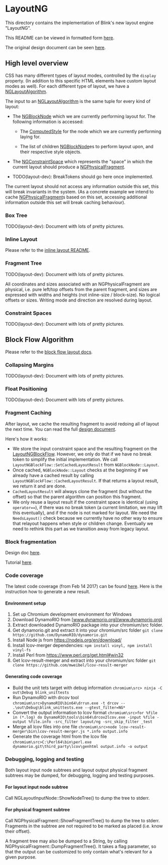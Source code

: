 # LayoutNG #

This directory contains the implementation of Blink's new layout engine
"LayoutNG".

This README can be viewed in formatted form [here](https://chromium.googlesource.com/chromium/src/+/main/third_party/blink/renderer/core/layout/ng/README.md).

The original design document can be seen [here](https://docs.google.com/document/d/1uxbDh4uONFQOiGuiumlJBLGgO4KDWB8ZEkp7Rd47fw4/edit).

## High level overview ##

CSS has many different types of layout modes, controlled by the `display`
property. (In addition to this specific HTML elements have custom layout modes
as well). For each different type of layout, we have a
[NGLayoutAlgorithm](ng_layout_algorithm.h).

The input to an [NGLayoutAlgorithm](ng_layout_algorithm.h) is the same tuple
for every kind of layout:

 - The [NGBlockNode](ng_block_node.h) which we are currently performing layout for. The
   following information is accessed:

   - The [ComputedStyle](../../style/ComputedStyle.h) for the node which we are
     currently performing laying for.

   - The list of children [NGBlockNode](ng_block_node.h)es to perform layout upon, and their
     respective style objects.

 - The [NGConstraintSpace](ng_constraint_space.h) which represents the "space"
   in which the current layout should produce a
   [NGPhysicalFragment](ng_physical_fragment.h).

 - TODO(layout-dev): BreakTokens should go here once implemented.

The current layout should not access any information outside this set, this
will break invariants in the system. (As a concrete example we intend to cache
[NGPhysicalFragment](ng_physical_fragment.h)s based on this set, accessing
additional information outside this set will break caching behaviour).

### Box Tree ###

TODO(layout-dev): Document with lots of pretty pictures.

### Inline Layout ###

Please refer to the [inline layout README](inline/README.md).

### Fragment Tree ###

TODO(layout-dev): Document with lots of pretty pictures.

All coordinates and sizes associated with an NGPhysicalFragment are physical,
i.e. pure left/top offsets from the parent fragment, and sizes are expressed
with widths and heights (not inline-size / block-size). No logical offsets or
sizes. Writing mode and direction are resolved during layout.

### Constraint Spaces ###

TODO(layout-dev): Document with lots of pretty pictures.

## Block Flow Algorithm ##

Please refer to the [block flow layout docs](BlockLayout.md).

### Collapsing Margins ###

TODO(layout-dev): Document with lots of pretty pictures.

### Float Positioning ###

TODO(layout-dev): Document with lots of pretty pictures.

### Fragment Caching ###

After layout, we cache the resulting fragment to avoid redoing all of layout
the next time. You can read the full [design
document](https://docs.google.com/document/d/1RjH_Ofa8O_ucGvaDCEgsBVECPqUTiQKR3zNyVTr-L_I/edit).

Here's how it works:

* We store the input constraint space and the resulting fragment on the
  [LayoutNGBlockFlow](layout_ng_block_flow.h). However, we only do that if
  we have no break token to simplify the initial implementation. We call
  `LayoutNGBlockFlow::SetCachedLayoutResult` from `NGBlockNode::Layout`.
* Once cached, `NGBlockNode::Layout` checks at the beginning if we already
  have a cached result by calling `LayoutNGBlockFlow::CachedLayoutResult`.
  If that returns a layout result, we return it and are done.
* `CachedLayoutResult` will always clone the fragment (but without the offset)
  so that the parent algorithm can position this fragment.
* We only reuse a layout result if the constraint space is identical (using
  `operator==`), if there was no break token (a current limitation, we may
  lift this eventually), and if the node is not marked for layout. We need
  the `NeedsLayout()` check because we currently have no other way to ensure
  that relayout happens when style or children change. Eventually we need to
  rethink this part as we transition away from legacy layout.

### Block fragmentation ###

Design doc [here](https://docs.google.com/document/d/1EJOdFesZKspvrU7uWtGl-8ab2jIrzRF6NKJhwYOs6hU/).

Tutorial [here](block-fragmentation-tutorial.md).

### Code coverage ###

The latest code coverage (from Feb 14 2017) can be found [here](https://glebl.users.x20web.corp.google.com/www/layout_ng_code_coverage/index.html).
Here is the instruction how to generate a new result.

#### Environment setup ####
 1. Set up Chromium development environment for Windows
 2. Download DynamoRIO from [www.dynamorio.org](www.dynamorio.org)
 3. Extract downloaded DynamoRIO package into your chromium/src folder.
 4. Get dynamorio.git and extract it into your chromium/src folder `git clone https://github.com/DynamoRIO/dynamorio.git`
 5. Install Node js from https://nodejs.org/en/download/
 6. Install lcov-merger dependencies:  `npm install vinyl, npm install vinyl-fs`
 7. Install Perl from https://www.perl.org/get.html#win32
 8. Get lcov-result-merger and extract into your chromium/src folder `git clone https://github.com/mweibel/lcov-result-merger`

#### Generating code coverage ####
* Build the unit tets target with debug information
`chromium\src> ninja -C out\Debug blink_unittests`
* Run DynamoRIO with drcov tool
`chromium\src>DynamoRIO\bin64\drrun.exe -t drcov -- .\out\Debug\blink_unittests.exe --gtest_filter=NG*`
* Convert the output information to lcov format
`chromium\src>for %file in (*.log) do DynamoRIO\tools\bin64\drcov2lcov.exe -input %file -output %file.info -src_filter layout/ng -src_skip_filter _test`
* Merge all lcov files into one file
`chromium\src>node lcov-result-merger\bin\lcov-result-merger.js *.info output.info`
* Generate the coverage html from the lcov file
`chromium\src>C:\Perl64\bin\perl.exe dynamorio.git\third_party\lcov\genhtml output.info -o output`

### Debugging, logging and testing ###
Both layout input node subtrees and layout output physical fragment subtrees
may be dumped, for debugging, logging and testing purposes.

#### For layout input node subtree ####
Call NGLayoutInputNode::ShowNodeTree() to dump the tree to stderr.

#### For physical fragment subtree ####
Call NGPhysicalFragment::ShowFragmentTree() to dump the tree to
stderr. Fragments in the subtree are not required to be marked as placed
(i.e. know their offset).

A fragment tree may also be dumped to a String, by calling
NGPhysicalFragment::DumpFragmentTree(). It takes a flag parameter, so that the
output can be customized to only contain what's relevant for a given purpose.
